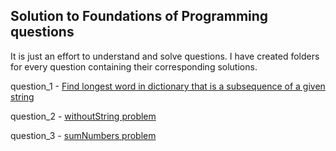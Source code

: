 ## Solution to Foundations of Programming questions

It is just an effort to understand and solve questions. I have created folders for every question containing their corresponding solutions.

question_1 - [Find longest word in dictionary that is a subsequence of a given string](https://techdevguide.withgoogle.com/paths/foundational/find-longest-word-in-dictionary-that-subsequence-of-given-string/)

question_2 - [withoutString problem](https://techdevguide.withgoogle.com/paths/foundational/withoutstring-problem-strings-base-remove-return/)

question_3 - [sumNumbers problem](https://techdevguide.withgoogle.com/paths/foundational/subnumbers-problem-string-return-sum)
